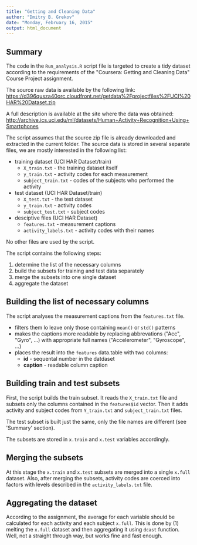 ```yaml
---
title: "Getting and Cleaning Data"
author: "Dmitry B. Grekov"
date: "Monday, February 16, 2015"
output: html_document
---
```


## Summary

The code in the <code>Run_analysis.R</code> script file is targeted to create a tidy dataset according to the requirements  of the "Coursera: Getting and Cleaning Data" Course Project assignment.

The source raw data is available by the following link:
<https://d396qusza40orc.cloudfront.net/getdata%2Fprojectfiles%2FUCI%20HAR%20Dataset.zip>

A full description is available at the site where the data was obtained:
<http://archive.ics.uci.edu/ml/datasets/Human+Activity+Recognition+Using+Smartphones>


The script assumes that the source zip file is already downloaded and extracted in the current folder.
The source data is stored in several separate files, we are mostly interested in the following list:

- training dataset (UCI HAR Dataset/train)
    - <code>X_train.txt</code> - the training dataset itself
    - <code>y_train.txt</code> - activity codes for each measurement
    - <code>subject_train.txt</code> - codes of the subjects who performed the activity
- test dataset (UCI HAR Dataset/train)
    - <code>X_test.txt</code> - the test dataset
    - <code>y_train.txt</code> - activity codes 
    - <code>subject_test.txt</code> - subject codes
- desciptive files (UCI HAR Dataset)
    - <code>features.txt</code> - measurement captions
    - <code>activity_labels.txt</code> - activity codes with their names
    
No other files are used by the script.

The script contains the following steps:

1. determine the list of the necessary columns
2. build the subsets for training and test data separately
3. merge the subsets into one single dataset
4. aggregate the dataset 

## Building the list of necessary columns
The script analyses the measurement captions from the <code>features.txt</code> file. 

- filters them lo leave only those containing <code>mean()</code> or <code>std()</code> patterns
- makes the captions more readable by replacing abbrevations ("Acc", "Gyro", ...) with appropriate full names ("Accelerometer", "Gyroscope", ...)
- places the result into the <code>features</code> data.table with two columns:
    - **id** - sequental number in the datdaset
    - **caption** - readable column caption

## Building train and test subsets
First, the script builds the train subset. It reads the <code>X_train.txt</code> file and subsets only the columns contained in the <code>features$id</code> vector. Then it adds activity and subject codes from <code>Y_train.txt</code> and <code>subject_train.txt</code> files.

The test subset is built just the same, only the file names are different (see 'Summary' section).

The subsets are stored in <code>x.train</code> and <code>x.test</code> variables accordingly.

## Merging the subsets
At this stage the <code>x.train</code> and <code>x.test</code> subsets are merged into a single <code>x.full</code> dataset.
Also, after merging the subsets, activity codes are coerced into factors with levels described in the <code>activity_labels.txt</code> file.

## Aggregating the dataset
According to the assignment, the average for each variable should be calculated for each activity and each subject <code>x.full</code>.
This is done by (1) melting the <code>x.full</code> dataset and then aggregating it using <code>dcast</code> function. 
Well, not a straight through way, but works fine and fast enough.
